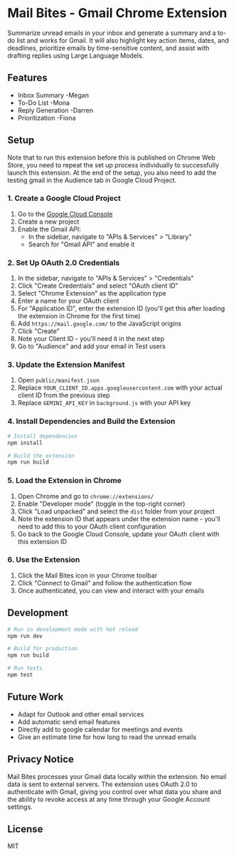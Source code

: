 # Mail Bites - Gmail Chrome Extension

Summarize unread emails in your inbox and generate a summary and a to-do list and works for Gmail. It will also highlight key action items, dates, and deadlines, prioritize emails by time-sensitive content, and assist with drafting replies using Large Language Models.

## Features

- Inbox Summary -Megan
- To-Do List -Mona
- Reply Generation -Darren
- Prioritization -Fiona

## Setup
Note that to run this extension before this is published on Chrome Web Store, you need to repeat the set up process individually to successfully launch this extension. At the end of the setup, you also need to add the testing gmail in the Audience tab in Google Cloud Project.

### 1. Create a Google Cloud Project

1. Go to the [Google Cloud Console](https://console.cloud.google.com/)
2. Create a new project
3. Enable the Gmail API:
   - In the sidebar, navigate to "APIs & Services" > "Library"
   - Search for "Gmail API" and enable it

### 2. Set Up OAuth 2.0 Credentials

1. In the sidebar, navigate to "APIs & Services" > "Credentials"
2. Click "Create Credentials" and select "OAuth client ID"
3. Select "Chrome Extension" as the application type
4. Enter a name for your OAuth client
5. For "Application ID", enter the extension ID (you'll get this after loading the extension in Chrome for the first time)
6. Add `https://mail.google.com/` to the JavaScript origins
7. Click "Create"
8. Note your Client ID - you'll need it in the next step
9. Go to "Audience" and add your email in Test users

### 3. Update the Extension Manifest

1. Open `public/manifest.json`
2. Replace `YOUR_CLIENT_ID.apps.googleusercontent.com` with your actual client ID from the previous step
3. Replace `GEMINI_API_KEY` in `background.js` with your API key

### 4. Install Dependencies and Build the Extension

```bash
# Install dependencies
npm install

# Build the extension
npm run build
```

### 5. Load the Extension in Chrome

1. Open Chrome and go to `chrome://extensions/`
2. Enable "Developer mode" (toggle in the top-right corner)
3. Click "Load unpacked" and select the `dist` folder from your project
4. Note the extension ID that appears under the extension name - you'll need to add this to your OAuth client configuration
5. Go back to the Google Cloud Console, update your OAuth client with this extension ID

### 6. Use the Extension

1. Click the Mail Bites icon in your Chrome toolbar
2. Click "Connect to Gmail" and follow the authentication flow
3. Once authenticated, you can view and interact with your emails

## Development

```bash
# Run in development mode with hot reload
npm run dev

# Build for production
npm run build

# Run tests
npm test
```

## Future Work
- Adapt for Outlook and other email services
- Add automatic send email features
- Directly add to google calendar for meetings and events
- Give an estimate time for how long to read the unread emails
## Privacy Notice

Mail Bites processes your Gmail data locally within the extension. No email data is sent to external servers. The extension uses OAuth 2.0 to authenticate with Gmail, giving you control over what data you share and the ability to revoke access at any time through your Google Account settings.



## License

MIT
